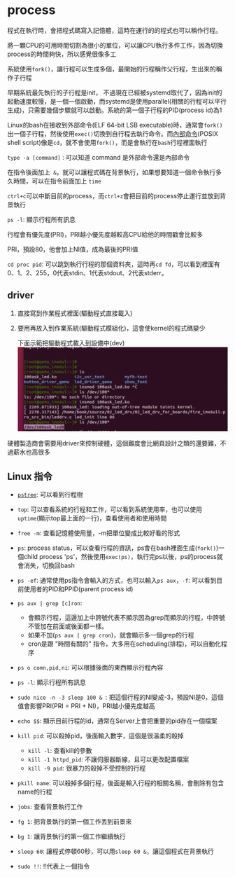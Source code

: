 # process

程式在執行時，會把程式碼寫入記憶體，這時在運行的的程式也可以稱作行程。

將一顆CPU的可用時間切割為很小的單位，可以讓CPU執行多件工作，因為切換process的時間夠快，所以感覺很像多工

系統使用`fork()`，讓行程可以生成多個，最開始的行程稱作父行程，生出來的稱作子行程

早期系統最先執行的子行程是init， 不過現在已經被systemd取代了，因為init的起動速度較慢，是一個一個啟動，而systemd是使用parallel(相關的行程可以平行生成)，只需要幾個步驟就可以啟動。系統的第一個子行程的PID(process id)為1

Linux的bash在接收到外部命令(ELF 64-bit LSB executable)時，通常會`fork()`出一個子行程，然後使用`exec()`切換到自行程去執行命令。而[內部命令](https://www.ibm.com/docs/zh-tw/aix/7.1?topic=shell-list-bourne-built-in-commands)(POSIX shell script)像是`cd`，就不會使用`fork()`，而是會執行在`bash`行程裡面執行

`type -a [command]` : 可以知道 command 是外部命令還是內部命令





在指令後面加上` &`，就可以讓程式碼在背景執行，如果想要知道一個命令執行多久時間，可以在指令前面加上 `time`

`ctrl+c`可以中斷目前的process，而`ctrl+z`會把目前的process停止運行並放到背景執行

`ps -l`: 顯示行程所有訊息

行程會有優先度(PRI)，PRI越小優先度越較高CPU給他的時間戳會比較多

PRI，預設80，他會加上NI值，成為最後的PRI值

`cd proc pid`: 可以跳到執行行程的那個資料夾，這時再`cd fd`，可以看到裡面有0、1、2、255，0代表stdin、1代表stdout、2代表stderr。



## driver

1. 直接寫到作業程式裡面(驅動程式直接載入)

2. 要用再放入到作業系統(驅動程式模組化)，這會使kernel的程式碼變少

   下面示範把驅動程式載入到設備中(dev)![](picture/driver.png)



硬體製造商會需要用driver來控制硬體，這個難度會比網頁設計之類的還要難，不過薪水也高很多



## Linux 指令

* [`pstree`](https://blog.gtwang.org/linux/linux-pstree-command-tutorial/): 可以看到行程樹

* `top`: 可以查看系統的行程和工作，可以看到系統使用率，也可以使用`uptime`(顯示top最上面的一行)，查看使用者和使用時間

* `free -m`: 查看記憶體使用量，-m把單位變成比較好看的形式

* `ps`: process status，可以查看行程的資訊，ps會在bash裡面生成(`fork()`)一個child process 'ps'，然後使用`exec(ps)`，執行完ps以後，ps的process就會消失，切換回bash

* `ps -ef`: 通常使用ps指令會輸入的方式，也可以輸入`ps aux`，`-f`: 可以看到目前使用者的PID和PPID(parent process id)

* `ps aux | grep [c]ron`: 

  * 會顯示行程，這邊加上中誇號代表不顯示因為grep而顯示的行程，中誇號不管加在前面或後面都一樣。
  * 如果不加(`ps aux | grep cron`)，就會顯示多一個grep的行程
  * cron是跟 "時間有關的" 指令，大多用在scheduling(排程)，可以自動化程序

* `ps o comn,pid,ni`: 可以根據後面的東西顯示行程內容

* `ps -l`: 顯示行程所有訊息

* `sudo nice -n -3 sleep 100 & `: 把這個行程的NI變成-3，預設NI是0，這個值會影響PRI(PRI = PRI + NI)，PRI越小優先度越高

* `echo $$`: 顯示目前行程的id，通常在Server上會把重要的pid存在一個檔案

* `kill pid`: 可以殺掉pid，後面輸入數字，這個是很溫柔的殺掉

  * `kill -l`: 查看kill的參數
  * `kill -1 httpd_pid`: 不讓伺服器斷線，且可以更改配置檔案
  * `kill -9 pid`: 很暴力的殺掉不受控制的行程

* `pkill name`: 可以殺掉多個行程，後面是輸入行程的相關名稱，會刪除有包含name的行程

* `jobs`: 查看背景執行工作

* `fg 1`: 把背景執行的第一個工作丟到前景來

* `bg 1`: 讓背景執行的第一個工作繼續執行

* `sleep 60`: 讓程式停頓60秒，可以用`sleep 60 &`，讓這個程式在背景執行

* `sudo !!`: !!代表上一個指令

  